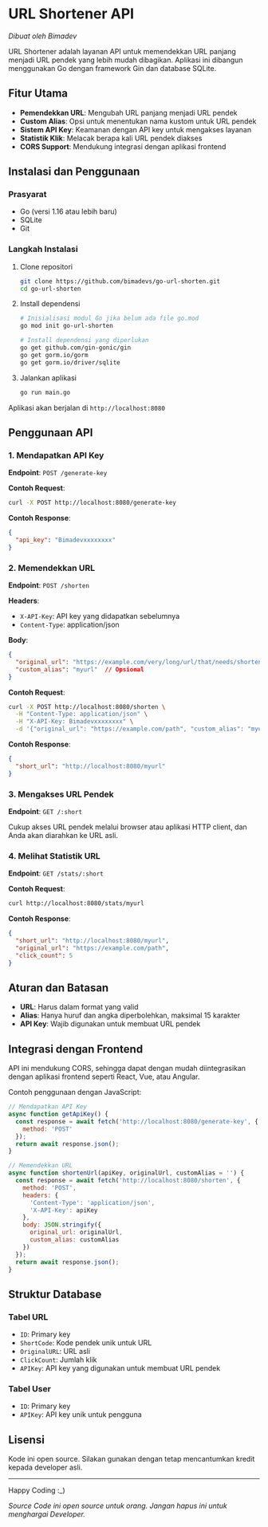 # URL Shortener API

*Dibuat oleh Bimadev*

URL Shortener adalah layanan API untuk memendekkan URL panjang menjadi URL pendek yang lebih mudah dibagikan. Aplikasi ini dibangun menggunakan Go dengan framework Gin dan database SQLite.

## Fitur Utama

- **Pemendekkan URL**: Mengubah URL panjang menjadi URL pendek
- **Custom Alias**: Opsi untuk menentukan nama kustom untuk URL pendek
- **Sistem API Key**: Keamanan dengan API key untuk mengakses layanan
- **Statistik Klik**: Melacak berapa kali URL pendek diakses
- **CORS Support**: Mendukung integrasi dengan aplikasi frontend

## Instalasi dan Penggunaan

### Prasyarat

- Go (versi 1.16 atau lebih baru)
- SQLite
- Git

### Langkah Instalasi

1. Clone repositori
   ```bash
   git clone https://github.com/bimadevs/go-url-shorten.git
   cd go-url-shorten
   ```

2. Install dependensi
   ```bash
   # Inisialisasi modul Go jika belum ada file go.mod
   go mod init go-url-shorten

   # Install dependensi yang diperlukan
   go get github.com/gin-gonic/gin
   go get gorm.io/gorm
   go get gorm.io/driver/sqlite
   ```

3. Jalankan aplikasi
   ```bash
   go run main.go
   ```

Aplikasi akan berjalan di `http://localhost:8080`

## Penggunaan API

### 1. Mendapatkan API Key

**Endpoint**: `POST /generate-key`

**Contoh Request**:
```bash
curl -X POST http://localhost:8080/generate-key
```

**Contoh Response**:
```json
{
  "api_key": "Bimadevxxxxxxxx"
}
```

### 2. Memendekkan URL

**Endpoint**: `POST /shorten`

**Headers**:
- `X-API-Key`: API key yang didapatkan sebelumnya
- `Content-Type`: application/json

**Body**:
```json
{
  "original_url": "https://example.com/very/long/url/that/needs/shortening",
  "custom_alias": "myurl"  // Opsional
}
```

**Contoh Request**:
```bash
curl -X POST http://localhost:8080/shorten \
  -H "Content-Type: application/json" \
  -H "X-API-Key: Bimadevxxxxxxxx" \
  -d '{"original_url": "https://example.com/path", "custom_alias": "myurl"}'
```

**Contoh Response**:
```json
{
  "short_url": "http://localhost:8080/myurl"
}
```

### 3. Mengakses URL Pendek

**Endpoint**: `GET /:short`

Cukup akses URL pendek melalui browser atau aplikasi HTTP client, dan Anda akan diarahkan ke URL asli.

### 4. Melihat Statistik URL

**Endpoint**: `GET /stats/:short`

**Contoh Request**:
```bash
curl http://localhost:8080/stats/myurl
```

**Contoh Response**:
```json
{
  "short_url": "http://localhost:8080/myurl",
  "original_url": "https://example.com/path",
  "click_count": 5
}
```

## Aturan dan Batasan

- **URL**: Harus dalam format yang valid
- **Alias**: Hanya huruf dan angka diperbolehkan, maksimal 15 karakter
- **API Key**: Wajib digunakan untuk membuat URL pendek

## Integrasi dengan Frontend

API ini mendukung CORS, sehingga dapat dengan mudah diintegrasikan dengan aplikasi frontend seperti React, Vue, atau Angular.

Contoh penggunaan dengan JavaScript:

```javascript
// Mendapatkan API Key
async function getApiKey() {
  const response = await fetch('http://localhost:8080/generate-key', {
    method: 'POST'
  });
  return await response.json();
}

// Memendekkan URL
async function shortenUrl(apiKey, originalUrl, customAlias = '') {
  const response = await fetch('http://localhost:8080/shorten', {
    method: 'POST',
    headers: {
      'Content-Type': 'application/json',
      'X-API-Key': apiKey
    },
    body: JSON.stringify({
      original_url: originalUrl,
      custom_alias: customAlias
    })
  });
  return await response.json();
}
```

## Struktur Database

### Tabel URL
- `ID`: Primary key
- `ShortCode`: Kode pendek unik untuk URL
- `OriginalURL`: URL asli
- `ClickCount`: Jumlah klik
- `APIKey`: API key yang digunakan untuk membuat URL pendek

### Tabel User
- `ID`: Primary key
- `APIKey`: API key unik untuk pengguna

## Lisensi

Kode ini open source. Silakan gunakan dengan tetap mencantumkan kredit kepada developer asli.

---

Happy Coding :_)

*Source Code ini open source untuk orang. Jangan hapus ini untuk menghargai Developer.*
